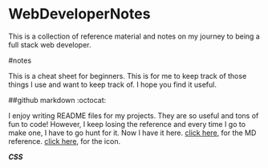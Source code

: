 # WebDeveloperNotes
This is a collection of reference material and notes on my journey to being a full stack web developer. 

#notes

This is a cheat sheet for beginners. This is for me to keep track of those things I use and want to keep track of. I hope you find it useful. 

##github markdown :octocat:

I enjoy writing README files for my projects. They are so useful and tons of fun to code! However, I keep losing the reference and every time I go to make one, I have to go hunt for it. Now I have it here. [click here](https://help.github.com/en/articles/basic-writing-and-formatting-syntax#using-emoji), for the MD reference. [click here](https://www.webfx.com/tools/emoji-cheat-sheet/), for the icon.  


***CSS***
